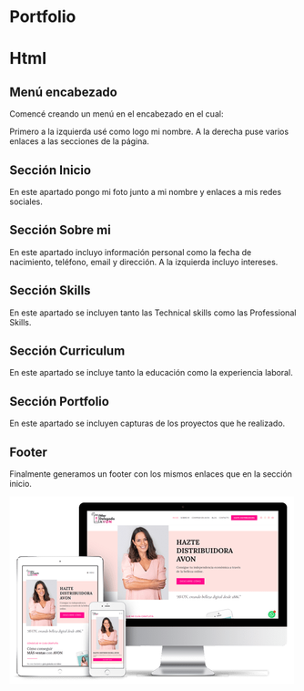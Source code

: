 # Portfolio

# Html

## Menú encabezado

Comencé creando un menú en el encabezado en el cual:

Primero a la izquierda usé como logo mi nombre.
A la derecha puse varios enlaces a las secciones de la página.

## Sección Inicio

En este apartado pongo mi foto junto a mi nombre y enlaces a mis redes sociales.

## Sección Sobre mi

En este apartado incluyo información personal como la fecha de nacimiento, teléfono, email y dirección. A la izquierda incluyo intereses.

## Sección Skills

En este apartado se incluyen tanto las Technical skills como las Professional Skills.

## Sección Curriculum

En este apartado se incluye tanto la educación como la experiencia laboral.

## Sección Portfolio

En este apartado se incluyen capturas de los proyectos que he realizado.

## Footer

Finalmente generamos un footer con los mismos enlaces que en la sección inicio.

![Inspiración_1](/img/marvaamonde-small.png)